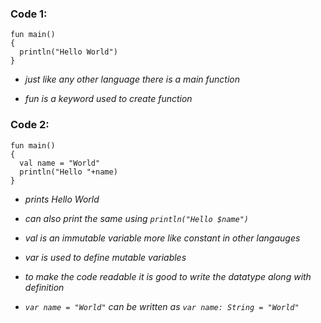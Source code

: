 ### Code 1:
```
fun main()  
{
  println("Hello World")
}
```
* _just like any other language there is a main function_

* _fun is a keyword used to create function_

### Code 2:
```
fun main()
{
  val name = "World"
  println("Hello "+name)
}
```

* _prints Hello World_
* _can also print the same using ```println("Hello $name")```_

* _val is an immutable variable more like constant in other langauges_

* _var is used to define mutable variables_

* _to make the code readable it is good to write the datatype along with definition_

* _```var name = "World"``` can be written as ```var name: String = "World"```_


